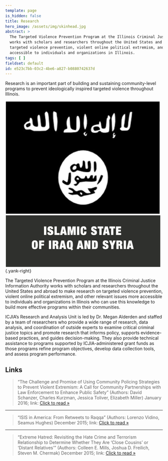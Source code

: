 ```yaml
---
template: page
is_hidden: false
title: Research
hero_image: /assets/img/skinhead.jpg
abstract: >
  The Targeted Violence Prevention Program at the Illinois Criminal Justice Information Authority
  works with scholars and researchers throughout the United States and abroad to make research on
  targeted violence prevention, violent online political extremism, and other relevant issues more
  accessible to individuals and organizations in Illinois.
tags: [ ]
fieldset: default
id: e523c7bb-03c2-4be6-a827-b0880742637d
---
```

Research is an important part of building and sustaining community-level programs to prevent ideologically inspired targeted violence throughout Illinois.

![ISIS Logo](/assets/img/ISIS-Logo.png){.yank-right}

The Targeted Violence Prevention Program at the Illinois Criminal Justice Information Authority works with scholars and researchers throughout the United States and abroad to make research on targeted violence prevention, violent online political extremism, and other relevant issues more accessible to individuals and organizations in Illinois who can use this knowledge to build more effective programs within their communities.

ICJIA’s Research and Analysis Unit is led by Dr. Megan Alderden and staffed by a team of researchers who provide a wide range of research, data analysis, and coordination of outside experts to examine critical criminal justice topics and promote research that informs policy, supports evidence-based practices, and guides decision-making. They also provide technical assistance to programs supported by ICJIA-administered grant funds as those programs refine program objectives, develop data collection tools, and assess program performance.

## Links

> “The Challenge and Promise of Using Community Policing Strategies to Prevent Violent Extremism: A Call for Community Partnerships with Law Enforcement to Enhance Public Safety” (Authors: David Schanzer, Charles Kurzman, Jessica Toliver, Elizabeth Miller) January 2016; link: [Click to read »](http://www.amazon.com)

<hr class="spacer">

> “ISIS in America: From Retweets to Raqqa” (Authors: Lorenzo Vidino, Seamus Hughes) December 2015; link: [Click to read »]()

<hr class="spacer">

> “Extreme Hatred: Revisiting the Hate Crime and Terrorism Relationship to Determine Whether They Are ‘Close Cousins’ or ‘Distant Relatives’” (Authors: Colleen E. Mills, Joshua D. Freilich, Steven M. Chermak) December 2015; link: [Click to read »]()


